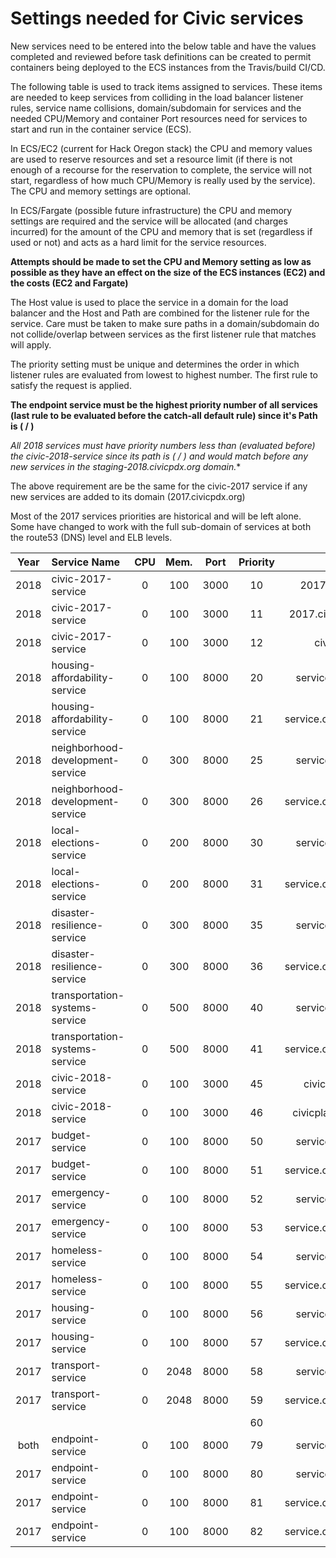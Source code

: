 #     **Settings needed for Civic services**

New services need to be entered into the below table and have the values completed and reviewed before task definitions can be created to permit containers being deployed to the ECS instances from the Travis/build CI/CD.

The following table is used to track items assigned to services. These items are needed to keep services from colliding in the load balancer listener rules, service name collisions, domain/subdomain for services and the needed CPU/Memory and container Port resources need for services to start and run in the container service (ECS).

In ECS/EC2 (current for Hack Oregon stack) the CPU and memory values are used to reserve resources and set a resource limit (if there is not enough of a recourse for the reservation to complete, the service will not start, regardless of how much CPU/Memory is really used by the service). The CPU and memory settings are optional.

In ECS/Fargate (possible future infrastructure) the CPU and memory settings are required and the service will be allocated (and charges incurred) for the amount of the CPU and memory that is set (regardless if used or not) and acts as a hard limit for the service resources.

**Attempts should be made to set the CPU and Memory setting as low as possible as they have an effect on the size of the ECS instances (EC2) and the costs (EC2 and Fargate)**

The Host value is used to place the service in a domain for the load balancer and the Host and Path are combined for the listener rule for the service. Care must be taken to make sure paths in a domain/subdomain do not collide/overlap between services as the first listener rule that matches will apply.

The priority setting must be unique and determines the order in which listener rules are evaluated from lowest to highest number. The first rule to satisfy the request is applied.

**The endpoint service must be the highest priority number of all services (last rule to be evaluated before the catch-all default rule) since it's Path is ( / )**

**All 2018 services must have priority numbers less than (evaluated before) the civic-2018-service since its path is ( /* ) and would match before any new services in the staging-2018.civicpdx.org domain.**

The above requirement are be the same for the civic-2017 service if any new services are added to its domain (2017.civicpdx.org)

Most of the 2017 services priorities are historical and will be left alone. Some have changed to work with the full sub-domain of services at both the route53 (DNS) level and ELB levels.

| Year | Service Name                     | CPU  |  Mem.  |  Port   | Priority |           Host            | Path                       |
| :--: | :------------------------------- | :--: | :----: | :-----: | :------: | :-----------------------: | :------------------------- |
| 2018 | civic-2017-service               |  0   |  100   |  3000   |    10    |     2017.civicpdx.org     | /*                         |
| 2018 | civic-2017-service               |  0   |  100   |  3000   |    11    |     2017.civicpdx.org:443 | /*                         |
| 2018 | civic-2017-service               |  0   |  100   |  3000   |    12    |     civicpdx.org          | /*                         |
| 2018 | housing-affordability-service    |  0   |  100   |  8000   |    20    |   service.civicpdx.org    | /housing-affordability*    |
| 2018 | housing-affordability-service    |  0   |  100   |  8000   |    21    |   service.civicpdx.org:443 | /housing-affordability*    |
| 2018 | neighborhood-development-service |  0   |  300   |  8000   |    25    |   service.civicpdx.org    | /neighborhood-development* |
| 2018 | neighborhood-development-service |  0   |  300   |  8000   |    26    |   service.civicpdx.org:443 | /neighborhood-development* |
| 2018 | local-elections-service          |  0   |  200   |  8000   |    30    |   service.civicpdx.org    | /local-elections*          |
| 2018 | local-elections-service          |  0   |  200   |  8000   |    31    |   service.civicpdx.org:443 | /local-elections*          |
| 2018 | disaster-resilience-service      |  0   |  300   |  8000   |    35    |   service.civicpdx.org    | /disaster-resilience*      |
| 2018 | disaster-resilience-service      |  0   |  300   |  8000   |    36    |   service.civicpdx.org:443 | /disaster-resilience*      |
| 2018 | transportation-systems-service   |  0   |  500   |  8000   |    40    |   service.civicpdx.org    | /transportation-systems*   |
| 2018 | transportation-systems-service   |  0   |  500   |  8000   |    41    |   service.civicpdx.org:443 | /transportation-systems*   |
| 2018 | civic-2018-service               |  0   |  100   |  3000   |    45    | civicplatform.org | /*                         |
| 2018 | civic-2018-service               |  0   |  100   |  3000   |    46    | civicplatform.org:443 | /*                         |
| 2017 | budget-service                   |  0   |  100   |  8000   |    50     |   service.civicpdx.org    | /budget*                   |
| 2017 | budget-service                   |  0   |  100   |  8000   |    51     |   service.civicpdx.org:443 | /budget*                   |
| 2017 | emergency-service                |  0   |  100   |  8000   |    52     |   service.civicpdx.org    | /emergency*                |
| 2017 | emergency-service                |  0   |  100   |  8000   |    53     |   service.civicpdx.org:443 | /emergency*                |
| 2017 | homeless-service                 |  0   |  100   |  8000   |    54     |   service.civicpdx.org    | /homeless*                 |
| 2017 | homeless-service                 |  0   |  100   |  8000   |    55    |   service.civicpdx.org:443 | /homeless*                 |
| 2017 | housing-service                  |  0   |  100   |  8000   |    56     |   service.civicpdx.org    | /housing*                  |
| 2017 | housing-service                  |  0   |  100   |  8000   |    57     |   service.civicpdx.org:443 | /housing*                  |
| 2017 | transport-service                |  0   | 2048   |  8000   |    58     |   service.civicpdx.org    | /transport*                |
| 2017 | transport-service                |  0   | 2048   |  8000   |    59     |   service.civicpdx.org:443 | /transport*                |
|      |                                  |      |        |         |    60    |                           |                            |
| both | endpoint-service                 |  0   |  100   |  8000   |    79     |   service.civicpdx.org    | /                 |
| 2017 | endpoint-service                 |  0   |  100   |  8000   |    80     |   service.civicpdx.org    | /\_\_assets*                 |
| 2017 | endpoint-service                 |  0   |  100   |  8000   |    81    |   service.civicpdx.org:443 | /                 |
| 2017 | endpoint-service                 |  0   |  100   |  8000   |    82    |   service.civicpdx.org:443 | /\_\_assets*                 |



